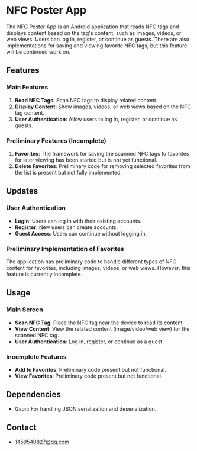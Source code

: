 # NFC Poster App

The NFC Poster App is an Android application that reads NFC tags and displays content based on the tag's content, such as images, videos, or web views. Users can log in, register, or continue as guests. There are also implementations for saving and viewing favorite NFC tags, but this feature will be continued work on.

## Features

### Main Features

1. **Read NFC Tags**: Scan NFC tags to display related content.
2. **Display Content**: Show images, videos, or web views based on the NFC tag content.
3. **User Authentication**: Allow users to log in, register, or continue as guests.

### Preliminary Features (Incomplete)

1. **Favorites**: The framework for saving the scanned NFC tags to favorites for later viewing has been started but is not yet functional.
2. **Delete Favorites**: Preliminary code for removing selected favorites from the list is present but not fully implemented.

## Updates

### User Authentication

- **Login**: Users can log in with their existing accounts.
- **Register**: New users can create accounts.
- **Guest Access**: Users can continue without logging in.

### Preliminary Implementation of Favorites

The application has preliminary code to handle different types of NFC content for favorites, including images, videos, or web views. However, this feature is currently incomplete.

## Usage

### Main Screen

- **Scan NFC Tag**: Place the NFC tag near the device to read its content.
- **View Content**: View the related content (image/video/web view) for the scanned NFC tag.
- **User Authentication**: Log in, register, or continue as a guest.

### Incomplete Features

- **Add to Favorites**: Preliminary code present but not functional.
- **View Favorites**: Preliminary code present but not functional.

## Dependencies

- Gson: For handling JSON serialization and deserialization.

## Contact
- 1459540827@qq.com
